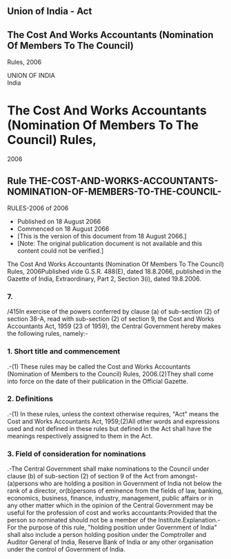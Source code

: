 ## Union of India - Act

## The Cost And Works Accountants (Nomination Of Members To The Council)
Rules, 2006

UNION OF INDIA  
India

# The Cost And Works Accountants (Nomination Of Members To The Council) Rules,
2006

## Rule THE-COST-AND-WORKS-ACCOUNTANTS-NOMINATION-OF-MEMBERS-TO-THE-COUNCIL-
RULES-2006 of 2006

  * Published on 18 August 2066 
  * Commenced on 18 August 2066 
  * [This is the version of this document from 18 August 2066.] 
  * [Note: The original publication document is not available and this content could not be verified.] 

The Cost And Works Accountants (Nomination Of Members To The Council) Rules,
2006Published vide G.S.R. 488(E), dated 18.8.2066, published in the Gazette of
India, Extraordinary, Part 2, Section 3(i), dated 19.8.2006.

### 7.

/415In exercise of the powers conferred by clause (a) of sub-section (2) of
section 38-A, read with sub-section (2) of section 9, the Cost and Works
Accountants Act, 1959 (23 of 1959), the Central Government hereby makes the
following rules, namely:-

### 1. Short title and commencement

.-(1) These rules may be called the Cost and Works Accountants (Nomination of
Members to the Council) Rules, 2006.(2)They shall come into force on the date
of their publication in the Official Gazette.

### 2. Definitions

.-(1) In these rules, unless the context otherwise requires, "Act" means the
Cost and Works Accountants Act, 1959;(2)All other words and expressions used
and not defined in these rules but defined in the Act shall have the meanings
respectively assigned to them in the Act.

### 3. Field of consideration for nominations

.-The Central Government shall make nominations to the Council under clause
(b) of sub-section (2) of section 9 of the Act from amongst-(a)persons who are
holding a position in Government of India not below the rank of a director,
or(b)persons of eminence from the fields of law, banking, economics, business,
finance, industry, management, public affairs or in any other matter which in
the opinion of the Central Government may be useful for the profession of cost
and works accountants:Provided that the person so nominated should not be a
member of the Institute.Explanation.-For the purpose of this rule, "holding
position under Government of India" shall also include a person holding
position under the Comptroller and Auditor General of India, Reserve Bank of
India or any other organisation under the control of Government of India.

